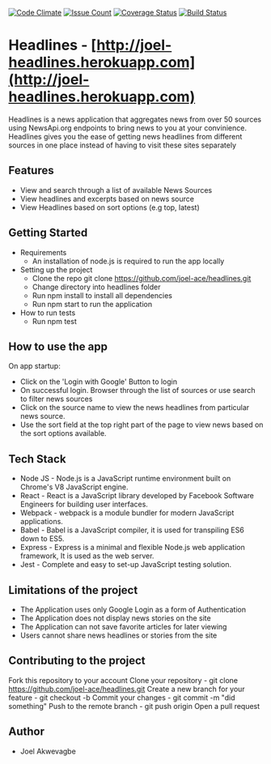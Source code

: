 [![Code Climate](https://codeclimate.com/github/codeclimate/codeclimate/badges/gpa.svg)](https://github.com/joel-ace/headlines)
[![Issue Count](https://codeclimate.com/github/codeclimate/codeclimate/badges/issue_count.svg)](https://github.com/joel-ace/headlines)
[![Coverage Status](https://coveralls.io/repos/github/joel-ace/headlines/badge.svg?branch=components)](https://coveralls.io/github/joel-ace/headlines?branch=components)
[![Build Status](https://travis-ci.org/joel-ace/headlines.svg?branch=master)](https://travis-ci.org/joel-ace/headlines)

Headlines - [http://joel-headlines.herokuapp.com](http://joel-headlines.herokuapp.com)
===========
Headlines is a news application that aggregates news from over 50 sources using NewsApi.org endpoints to bring news to you at your convinience. Headlines gives you the ease of getting news headlines from different sources in one place instead of having to visit these sites separately

Features
--------------
- View and search through a list of available News Sources
- View headlines and excerpts based on news source
- View Headlines based on sort options (e.g top, latest) 

Getting Started
--------------
- Requirements
  - An installation of node.js is required to run the app locally
- Setting up the project
  - Clone the repo git clone https://github.com/joel-ace/headlines.git
  - Change directory into headlines folder
  - Run npm install to install all dependencies
  - Run npm start to run the application
- How to run tests
  - Run npm test

How to use the app
------------------
On app startup:
- Click on the 'Login with Google' Button to login 
- On successful login. Browser through the list of sources or use search to filter news sources
- Click on the source name to view the news headlines from particular news source.
- Use the sort field at the top right part of the page to view news based on the sort options available.

Tech Stack
--------------
- Node JS - Node.js is a JavaScript runtime environment built on Chrome's V8 JavaScript engine.
- React - React is a JavaScript library developed by Facebook Software Engineers for building user interfaces.
- Webpack - webpack is a module bundler for modern JavaScript applications.
- Babel - Babel is a JavaScript compiler, it is used for transpiling ES6 down to ES5.
- Express - Express is a minimal and flexible Node.js web application framework, It is used as the web server.
- Jest - Complete and easy to set-up JavaScript testing solution.

Limitations of the project
--------------------------
- The Application uses only Google Login as a form of Authentication
- The Application does not display news stories on the site
- The Application can not save favorite articles for later viewing
- Users cannot share news headlines or stories from the site

Contributing to the project
---------------------------
Fork this repository to your account
Clone your repository - git clone https://github.com/joel-ace/headlines.git
Create a new branch for your feature - git checkout -b <new-feature>
Commit your changes - git commit -m "did something"
Push to the remote branch - git push origin <new-feature>
Open a pull request

Author
--------------
- Joel Akwevagbe